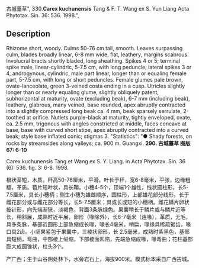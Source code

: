 古城薹草",
330.**Carex kuchunensis** Tang & F. T. Wang ex S. Yun Liang Acta Phytotax. Sin. 36: 536. 1998.",

## Description
Rhizome short, woody. Culms 50-76 cm tall, smooth. Leaves surpassing culm, blades broadly linear, 6-8 mm wide, flat, leathery, margins scabrous. Involucral bracts shortly bladed, long sheathing. Spikes 4 or 5; terminal spike male, linear-cylindric, 5-7.5 cm, with long peduncle; lateral spikes 3 or 4, androgynous, cylindric, male part linear, longer than or equaling female part, 5-7.5 cm, with long or short peduncles. Female glumes pale brown, ovate-lanceolate, green 3-veined costa ending in a cusp. Utricles slightly longer than or nearly equaling glume, slightly obliquely patent, subhorizontal at maturity, ovate (excluding beak), 6-7 mm (including beak), leathery, glabrous, many veined, base rounded, apex abruptly contracted into a slightly compressed long beak ca. 4 mm, beak sparsely serrulate, 2-toothed at orifice. Nutlets purple-black at maturity, tightly enveloped, ovate, ca. 2.5 mm, trigonous with angles constricted at middle, faces concave at base, base with curved short stipe, apex abruptly contracted into a curved beak; style base inflated conic; stigmas 3.
  "Statistics": "● Shady forests, on rocks by streamsides along valleys; ca. 900 m. Guangxi.
**290. 古城薹草 图版67: 6-10**

Carex kuchunensis Tang et Wang ex S. Y. Liang. in Acta Phytotax. Sin. 36 (6): 536. fig. 3: 6-8. 1998.

根状茎短，木质。秆高50-76厘米，平滑。叶长于秆，宽6-8毫米，平张，边缘粗糙，革质。苞片短叶状，具长鞘。小穗4-5个，顶端1个雄性，线状圆柱形，长5-7.5厘米，具长小穗柄；侧生小穗为雄雌顺序，圆柱形，上部雄花部分线形，长于雌花部分或与雌花部分等长，长5-7.5厘米；具或长或短的小穗柄。雌花鳞片卵状披针形，向先端渐狭，淡褐色，背面3条脉绿色。果囊稍长于鳞片或与鳞片近等长，稍斜展，成熟时近平展，卵形（喙除外），长6-7毫米（连喙），革质，无毛，具多条脉，基部近圆形上部急缩成长喙，喙长4毫米，稍扁，喙缘具稀疏锯齿，喙口具2齿。小坚果紧包于果囊中，三棱状卵形，长 2.5毫米，成熟时紫黑色，基部具短柄，弯曲，中部棱上缢缩，下部棱面凹陷，先端急缩成喙，喙弯曲；花柱基部膨大成圆锥状，柱头3个。

产广西；生于山谷阴处林下，水旁岩石上，海拔900米。模式标本采自广西古城。
